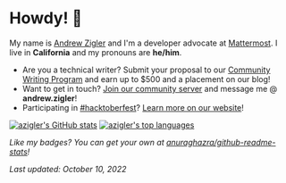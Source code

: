 # Howdy! 👋

My name is [Andrew Zigler](https://www.andrewzigler.com/about/) and I'm a developer advocate at [Mattermost](https://mattermost.com/). I live in **California** and my pronouns are **he/him**.

- Are you a technical writer? Submit your proposal to our [Community Writing Program](https://handbook.mattermost.com/contributors/contributors/ways-to-contribute/community-content-program) and earn up to $500 and a placement on our blog!
- Want to get in touch? [Join our community server](https://community.mattermost.com/) and message me @ **andrew.zigler**!
- Participating in [#hacktoberfest](https://hacktoberfest.com/)? [Learn more on our website](https://mattermost.com/hacktoberfest/)!

[![azigler's GitHub stats](https://github-readme-stats.vercel.app/api?username=azigler&show_icons=true)](https://github.com/anuraghazra/github-readme-stats) [![azigler's top languages](https://github-readme-stats.vercel.app/api/top-langs/?username=azigler&layout=compact)](https://github.com/anuraghazra/github-readme-stats)

*Like my badges? You can get your own at [anuraghazra/github-readme-stats](https://github.com/anuraghazra/github-readme-stats)!*

*Last updated: October 10, 2022*
